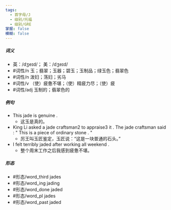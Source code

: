 ```yaml
---
tags:
  - 首字母/J
  - 级别/托福
  - 级别/GRE
掌握: false
模糊: false
---
```

##### 词义
- 英：/dʒeɪd/； 美：/dʒeɪd/
- #词性/n  玉；翡翠；玉器；碧玉；玉制品；绿玉色；翡翠色
- #词性/n  泼妇；荡妇；劣马
- #词性/v  （使）疲惫不堪；（使）精疲力尽；（使）疲
- #词性/adj  玉制的；翡翠色的
##### 例句
- This jade is genuine .
	- 这玉是真的。
- King Li asked a jade craftsman2 to appraise3 it . The jade craftsman said : " This is a piece of ordinary stone . "
	- 厉王叫玉匠鉴定，玉匠说：“这是一块普通的石头。”
- I felt terribly jaded after working all weekend .
	- 整个周末工作之后我感到疲惫不堪。
##### 形态
- #形态/word_third jades
- #形态/word_ing jading
- #形态/word_done jaded
- #形态/word_pl jades
- #形态/word_past jaded
